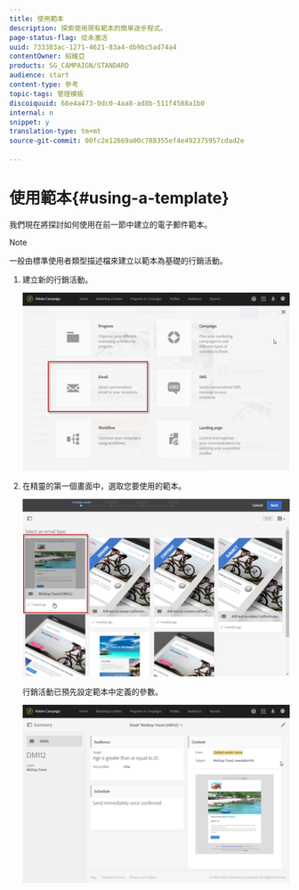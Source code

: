 ```yaml
---
title: 使用範本
description: 探索使用現有範本的簡單逐步程式。
page-status-flag: 從未激活
uuid: 733383ac-1271-4621-83a4-db9bc5ad74a4
contentOwner: 紹維亞
products: SG_CAMPAIGN/STANDARD
audience: start
content-type: 參考
topic-tags: 管理模板
discoiquuid: 66e4a473-0dc0-4aa8-ad8b-511f4588a1b0
internal: n
snippet: y
translation-type: tm+mt
source-git-commit: 00fc2e12669a00c788355ef4e492375957cdad2e

---
```



# 使用範本{#using-a-template}

我們現在將探討如何使用在前一節中建立的電子郵件範本。

>[!NOTE]
>
>一般由標準使用者類型描述檔來建立以範本為基礎的行銷活動。

1. 建立新的行銷活動。

   ![](assets/template_5.png)

1. 在精靈的第一個畫面中，選取您要使用的範本。

   ![](assets/template_6.png)

   行銷活動已預先設定範本中定義的參數。

   ![](assets/template_7.png)

